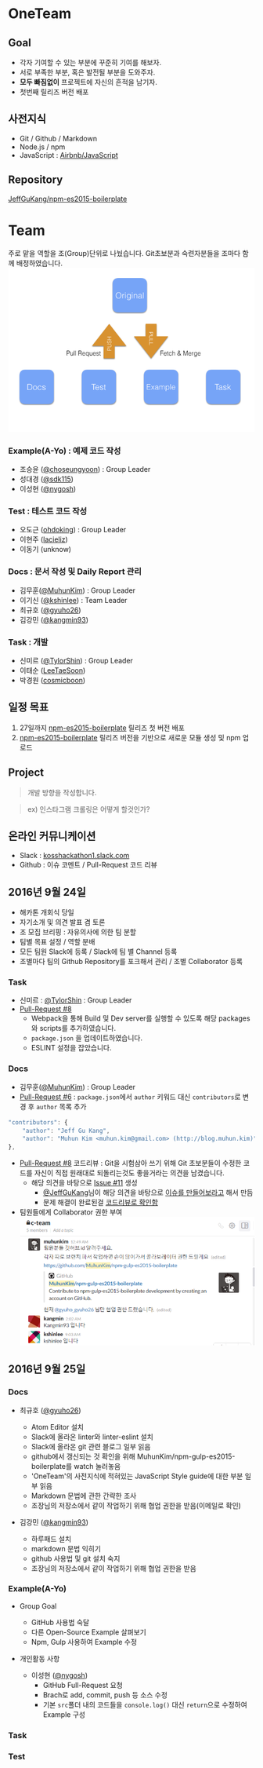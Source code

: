 # OneTeam
## Goal
- 각자 기여할 수 있는 부분에 꾸준히 기여를 해보자.
- 서로 부족한 부분, 혹은 발전될 부분을 도와주자.
- **모두 빠짐없이** 프로젝트에 자신의 흔적을 남기자.
- 첫번째 릴리즈 버전 배포

## 사전지식
- Git / Github / Markdown
- Node.js / npm
- JavaScript : [Airbnb/JavaScript](https://github.com/tipjs/javascript-style-guide)

## Repository
[JeffGuKang/npm-es2015-boilerplate](https://github.com/JeffGuKang/npm-es2015-boilerplate)

# Team
주로 맡을 역할을 조(Group)단위로 나눴습니다. Git초보분과 숙련자분들을 조마다 함께 배정하였습니다.
![team structure](./teamstructure.png)
### Example(A-Yo) : 예제 코드 작성
- 조승윤 ([@choseungyoon](https://github.com/choseungyoon)) : Group Leader
- 성대경 ([@sdk115](https://github.com/sdk115))
- 이성현 ([@nygosh](https://github.com/nygosh))

### Test : 테스트 코드 작성
- 오도근 ([ohdoking](https://github.com/ohdoking)) : Group Leader
- 이현주 ([lacieliz](https://github.com/lacieliz))
- 이동기 (unknow)

### Docs : 문서 작성 및 Daily Report 관리
- 김무훈([@MuhunKim](https://github.com/MuhunKim)) : Group Leader
- 이기신 ([@kshinlee](https://github.com/kshinlee)) : Team Leader
- 최규호 ([@gyuho26](https://github.com/gyuho26))
- 김강민 ([@kangmin93](https://github.com/kangmin93))

### Task : 개발
- 신미르 ([@TylorShin](https://github.com/TylorShin)) : Group Leader
- 이태순 ([LeeTaeSoon](https://github.com/LeeTaeSoon))
- 박경원 ([cosmicboon](https://github.com/cosmicboon))

## 일정 목표
1. 27일까지 [npm-es2015-boilerplate](https://github.com/JeffGuKang/npm-es2015-boilerplate) 릴리즈 첫 버전 배포
2. [npm-es2015-boilerplate](https://github.com/JeffGuKang/npm-es2015-boilerplate) 릴리즈 버전을 기반으로 새로운 모듈 생성 및 npm 업로드

## Project
> 개발 방향을 작성합니다.

> ex) 인스타그램 크롤링은 어떻게 할것인가?

## 온라인 커뮤니케이션
- Slack : [kosshackathon1.slack.com](https://kosshackathon1.slack.com)
- Github : 이슈 코멘트 / Pull-Request 코드 리뷰

## 2016년 9월 24일
- 해카톤 개회식 당일
- 자기소개 및 의견 발표 겸 토론
- 조 모집 브리핑 : 자유의사에 의한 팀 분할
- 팀별 목표 설정 / 역할 분배
- 모든 팀원 Slack에 등록 / Slack에 팀 별 Channel 등록
- 조별마다 팀의 Github Repository를 포크해서 관리 / 조별 Collaborator 등록

### Task
- 신미르 : [@TylorShin](https://github.com/TylorShin) : Group Leader
 - [Pull-Request #8](https://github.com/JeffGuKang/npm-module-es2015-boilerplate/pull/8)
	- Webpack을 통해 Build 및 Dev server를 실행할 수 있도록 해당 packages와 scripts를 추가하였습니다.
	- `package.json` 을 업데이트하였습니다.
	- ESLINT 설정을 잡았습니다.

### Docs
* 김무훈([@MuhunKim](https://github.com/MuhunKim)) : Group Leader
 * [Pull-Request #6](https://github.com/JeffGuKang/npm-module-es2015-boilerplate/pull/6)  : `package.json`에서 `author` 키워드 대신 `contributors`로 변경 후 `author` 목록 추가
 ```js
 "contributors": {
	 "author": "Jeff Gu Kang",
	 "author": "Muhun Kim <muhun.kim@gmail.com> (http://blog.muhun.kim)"
 },
 ```
 * [Pull-Request #8](https://github.com/JeffGuKang/npm-module-es2015-boilerplate/pull/8#pullrequestreview-1436878) 코드리뷰 : Git을 시험삼아 쓰기 위해 Git 초보분들이 수정한 코드를 자신이 직접 원래대로 되돌리는것도 좋을거라는 의견을 남겼습니다.
   * 해당 의견을 바탕으로 [Issue #11](https://github.com/JeffGuKang/npm-module-es2015-boilerplate/issues/11) 생성
	 * [@JeffGuKang](https://github.com/JeffGuKang)님이 해당 의견을 바탕으로 [이슈를 만들어보라고](https://github.com/JeffGuKang/npm-module-es2015-boilerplate/pull/8#discussion_r80363459) 해서 만듬
	 * 문제 해결이 완료된걸 [코드리뷰로 확인함](https://github.com/JeffGuKang/npm-module-es2015-boilerplate/pull/12#pullrequestreview-1453734)
 * 팀원들에게 Collaborator 권한 부여
 ![](c-team-collaborator.png)

## 2016년 9월 25일
### Docs
- 최규호 ([@gyuho26](https://github.com/gyuho26))
	- Atom Editor 설치
	- Slack에 올라온 linter와 linter-eslint 설치
	- Slack에 올라온 git 관련 블로그 일부 읽음
	- github에서 갱신되는 것 확인을 위해 MuhunKim/npm-gulp-es2015-boilerplate를 watch 눌러놓음
	- 'OneTeam'의 사전지식에 적혀있는 JavaScript Style guide에 대한 부분 일부 읽음
	- Markdown 문법에 관한 간략한 조사
	- 조장님의 저장소에서 같이 작업하기 위해 협업 권한을 받음(이메일로 확인)

- 김강민 ([@kangmin93](https://github.com/kangmin93))
	- 하루패드 설치
	- markdown 문법 익히기
	- github 사용법 및 git 설치 숙지
	- 조장님의 저장소에서 같이 작업하기 위해 협업 권한을 받음

### Example(A-Yo)
- Group Goal
	- GitHub 사용법 숙달
	- 다른 Open-Source Example 살펴보기
	- Npm, Gulp 사용하여 Example 수정

- 개인활동 사항
	- 이성현 ([@nygosh](https://github.com/nygosh))
		- GitHub Full-Request 요청
		- Brach로 add, commit, push 등 소스 수정
		- 기본 `src`폴더 내의 코드들을 `console.log()` 대신 `return`으로 수정하여 Example 구성

### Task
### Test
